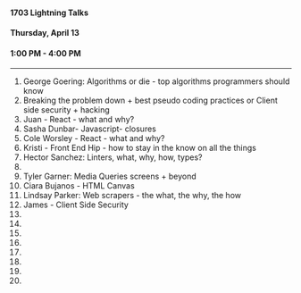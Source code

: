 #### 1703 Lightning Talks
#### Thursday, April 13
#### 1:00 PM - 4:00 PM

-----------------------------------------

1. George Goering: Algorithms or die - top algorithms programmers should know
2. Breaking the problem down + best pseudo coding practices or Client side security + hacking
3. Juan - React - what and why?
4. Sasha Dunbar- Javascript- closures
5. Cole Worsley - React - what and why?
6. Kristi - Front End Hip - how to stay in the know on all the things
7. Hector Sanchez: Linters, what, why, how, types?
8.
9. Tyler Garner: Media Queries screens + beyond
10. Ciara Bujanos - HTML Canvas
11. Lindsay Parker: Web scrapers - the what, the why, the how
12. James - Client Side Security
13.
14.
15.
16.
17.
18.
19.
20.
